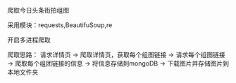  爬取今日头条街拍组图

 采用模块：requests,BeautifuSoup,re

 开启多进程爬取

 爬取思路：
请求详情页 → 爬取详情页，获取每个组图链接 → 请求每个组图链接 → 爬取每个组团链接的信息 → 将信息存储到mongoDB → 下载图片并存储图片到本地文件夹
